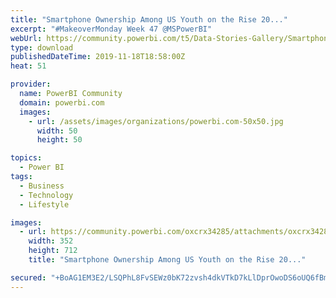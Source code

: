 ```yaml
---
title: "Smartphone Ownership Among US Youth on the Rise 20..."
excerpt: "#MakeoverMonday Week 47 @MSPowerBI"
webUrl: https://community.powerbi.com/t5/Data-Stories-Gallery/Smartphone-Ownership-Among-US-Youth-on-the-Rise-2015-vs-2019/m-p/849678
type: download
publishedDateTime: 2019-11-18T18:58:00Z
heat: 51

provider:
  name: PowerBI Community
  domain: powerbi.com
  images:
    - url: /assets/images/organizations/powerbi.com-50x50.jpg
      width: 50
      height: 50

topics:
  - Power BI
tags:
  - Business
  - Technology
  - Lifestyle

images:
  - url: https://community.powerbi.com/oxcrx34285/attachments/oxcrx34285/DataStoriesGallery/3140/1/pbimm4.png
    width: 352
    height: 712
    title: "Smartphone Ownership Among US Youth on the Rise 20..."

secured: "+BoAG1EM3E2/LSQPhL8FvSEWz0bK72zvsh4dkVTkD7kLlDprOwoDS6oUQ6fBmVaqdzxOhJa5fZiQd/K0L+k810Qq+WdKxZDbGjZgJqFYhc+u3ZQPd2J3Il0BmoCKtpO38vEgsylWZLF83Waa2YF/BN4AqRyO6UGtGOyHqP28rYkBF8yO8OXsMO5K7W7LNa3LTZ3P/7Kbss24iMyELBUuqEeRUto31AOQT6474rNou6UBe60iqQs3CMPXnZqMAvUUaJimkGfD17QaZJ5mKPU68d/3yziTqxXmoQEUMvmr2Qjz6Pynnkq/rqMFgvJPfB59wvbBF0NQG99LgbR29CDZ9BhRCeHh7Gu6NxkAT02lMEZ/R2gFQcNhsKjaSWoSdH23;nXBGnxnYXl6pYXTiKD0kVw=="
---
```


